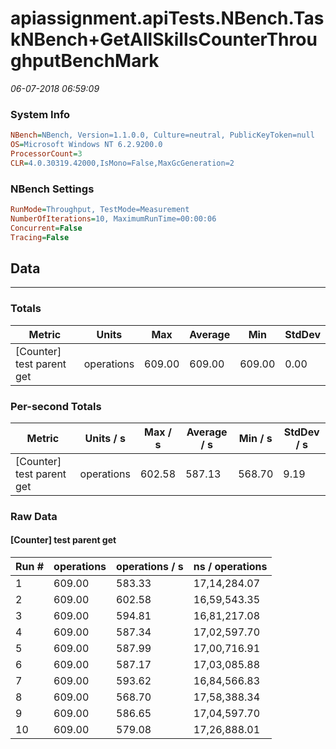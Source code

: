﻿# apiassignment.apiTests.NBench.TaskNBench+GetAllSkillsCounterThroughputBenchMark
_06-07-2018 06:59:09_
### System Info
```ini
NBench=NBench, Version=1.1.0.0, Culture=neutral, PublicKeyToken=null
OS=Microsoft Windows NT 6.2.9200.0
ProcessorCount=3
CLR=4.0.30319.42000,IsMono=False,MaxGcGeneration=2
```

### NBench Settings
```ini
RunMode=Throughput, TestMode=Measurement
NumberOfIterations=10, MaximumRunTime=00:00:06
Concurrent=False
Tracing=False
```

## Data
-------------------

### Totals
|          Metric |           Units |             Max |         Average |             Min |          StdDev |
|---------------- |---------------- |---------------- |---------------- |---------------- |---------------- |
|[Counter] test parent get |      operations |          609.00 |          609.00 |          609.00 |            0.00 |

### Per-second Totals
|          Metric |       Units / s |         Max / s |     Average / s |         Min / s |      StdDev / s |
|---------------- |---------------- |---------------- |---------------- |---------------- |---------------- |
|[Counter] test parent get |      operations |          602.58 |          587.13 |          568.70 |            9.19 |

### Raw Data
#### [Counter] test parent get
|           Run # |      operations |  operations / s | ns / operations |
|---------------- |---------------- |---------------- |---------------- |
|               1 |          609.00 |          583.33 |    17,14,284.07 |
|               2 |          609.00 |          602.58 |    16,59,543.35 |
|               3 |          609.00 |          594.81 |    16,81,217.08 |
|               4 |          609.00 |          587.34 |    17,02,597.70 |
|               5 |          609.00 |          587.99 |    17,00,716.91 |
|               6 |          609.00 |          587.17 |    17,03,085.88 |
|               7 |          609.00 |          593.62 |    16,84,566.83 |
|               8 |          609.00 |          568.70 |    17,58,388.34 |
|               9 |          609.00 |          586.65 |    17,04,597.70 |
|              10 |          609.00 |          579.08 |    17,26,888.01 |


